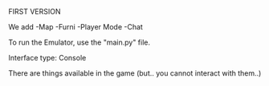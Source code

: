 FIRST VERSION

We add
-Map
-Furni
-Player Mode
-Chat

To run the Emulator, use the "main.py" file.

Interface type: Console

There are things available in the game (but.. you cannot interact with them..)

